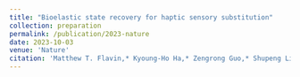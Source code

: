 ```yaml
---
title: "Bioelastic state recovery for haptic sensory substitution"
collection: preparation
permalink: /publication/2023-nature
date: 2023-10-03
venue: 'Nature'
citation: 'Matthew T. Flavin,* Kyoung-Ho Ha,* Zengrong Guo,* Shupeng Li,* Jin Tae Kim,* Tara Saxena, Fatimah Al-Najjar, Shishir Bandapalli, Chengye Fan, Dongjun Bai, Zhuang Zhang, Jae Young Yoo, Minsu Park, Jaeho Shin, Aaron Huang, Hee Sup Shin, Yonggang Huang, Zhaoqian Xie, Hanqing Jiang, John A. Rogers, &quot;Bioelastic state recovery for haptic sensory substitution,&quot; under first revision in <i>Nature</i>, submitted Oct. 2023.'
---
```

